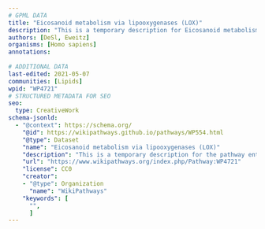 ```yaml
---
# GPML DATA
title: "Eicosanoid metabolism via lipooxygenases (LOX)"
description: "This is a temporary description for Eicosanoid metabolism via lipooxygenases (LOX)"
authors: [DeSl, Eweitz]
organisms: [Homo sapiens]
annotations:
  
# ADDITIONAL DATA
last-edited: 2021-05-07
communities: [Lipids]
wpid: "WP4721"
# STRUCTURED METADATA FOR SEO
seo:
  type: CreativeWork
schema-jsonld:
  - "@context": https://schema.org/
    "@id": https://wikipathways.github.io/pathways/WP554.html
    "@type": Dataset
    "name": "Eicosanoid metabolism via lipooxygenases (LOX)"
    "description": "This is a temporary description for the pathway entitled: Eicosanoid metabolism via lipooxygenases (LOX)"
    "url": "https://www.wikipathways.org/index.php/Pathway:WP4721"
    "license": CC0
    "creator":
    - "@type": Organization
      "name": "WikiPathways"
    "keywords": [
      "",
      ]
---
```

